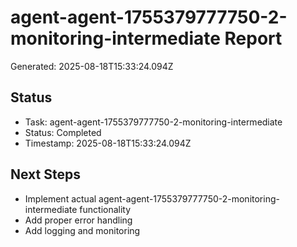 # agent-agent-1755379777750-2-monitoring-intermediate Report

Generated: 2025-08-18T15:33:24.094Z

## Status
- Task: agent-agent-1755379777750-2-monitoring-intermediate
- Status: Completed
- Timestamp: 2025-08-18T15:33:24.094Z

## Next Steps
- Implement actual agent-agent-1755379777750-2-monitoring-intermediate functionality
- Add proper error handling
- Add logging and monitoring
